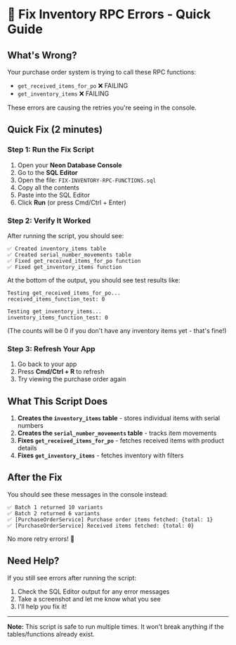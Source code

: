 # 🚀 Fix Inventory RPC Errors - Quick Guide

## What's Wrong?
Your purchase order system is trying to call these RPC functions:
- `get_received_items_for_po` ❌ FAILING
- `get_inventory_items` ❌ FAILING

These errors are causing the retries you're seeing in the console.

## Quick Fix (2 minutes)

### Step 1: Run the Fix Script
1. Open your **Neon Database Console**
2. Go to the **SQL Editor**
3. Open the file: `FIX-INVENTORY-RPC-FUNCTIONS.sql`
4. Copy all the contents
5. Paste into the SQL Editor
6. Click **Run** (or press Cmd/Ctrl + Enter)

### Step 2: Verify It Worked
After running the script, you should see:
```
✅ Created inventory_items table
✅ Created serial_number_movements table
✅ Fixed get_received_items_for_po function
✅ Fixed get_inventory_items function
```

At the bottom of the output, you should see test results like:
```
Testing get_received_items_for_po...
received_items_function_test: 0

Testing get_inventory_items...
inventory_items_function_test: 0
```

(The counts will be 0 if you don't have any inventory items yet - that's fine!)

### Step 3: Refresh Your App
1. Go back to your app
2. Press **Cmd/Ctrl + R** to refresh
3. Try viewing the purchase order again

## What This Script Does

1. **Creates the `inventory_items` table** - stores individual items with serial numbers
2. **Creates the `serial_number_movements` table** - tracks item movements
3. **Fixes `get_received_items_for_po`** - fetches received items with product details
4. **Fixes `get_inventory_items`** - fetches inventory with filters

## After the Fix

You should see these messages in the console instead:
```
✅ Batch 1 returned 10 variants
✅ Batch 2 returned 6 variants
✅ [PurchaseOrderService] Purchase order items fetched: {total: 1}
✅ [PurchaseOrderService] Received items fetched: {total: 0}
```

No more retry errors! 🎉

## Need Help?

If you still see errors after running the script:
1. Check the SQL Editor output for any error messages
2. Take a screenshot and let me know what you see
3. I'll help you fix it!

---

**Note:** This script is safe to run multiple times. It won't break anything if the tables/functions already exist.

